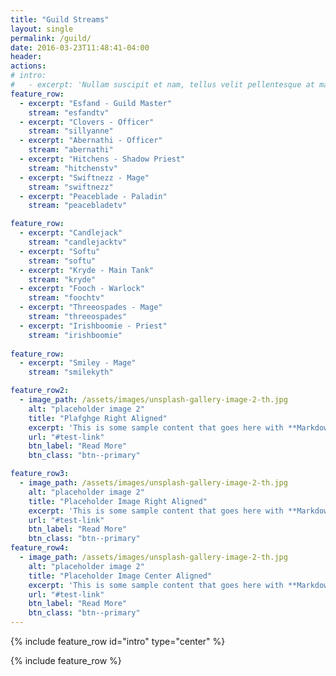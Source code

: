 ```yaml
---
title: "Guild Streams"
layout: single
permalink: /guild/
date: 2016-03-23T11:48:41-04:00
header:
actions:
# intro: 
#   - excerpt: 'Nullam suscipit et nam, tellus velit pellentesque at malesuada, enim eaque. Quis nulla, netus tempor in diam gravida tincidunt, *proin faucibus* voluptate felis id sollicitudin. Centered with `type="center"`'
feature_row:
  - excerpt: "Esfand - Guild Master"
    stream: "esfandtv"
  - excerpt: "Clovers - Officer"
    stream: "sillyanne"
  - excerpt: "Abernathi - Officer"
    stream: "abernathi"
  - excerpt: "Hitchens - Shadow Priest"
    stream: "hitchenstv"
  - excerpt: "Swiftnezz - Mage"
    stream: "swiftnezz"
  - excerpt: "Peaceblade - Paladin"
    stream: "peacebladetv"

feature_row:
  - excerpt: "Candlejack"
    stream: "candlejacktv"
  - excerpt: "Softu"
    stream: "softu"
  - excerpt: "Kryde - Main Tank"
    stream: "kryde"
  - excerpt: "Fooch - Warlock"
    stream: "foochtv"
  - excerpt: "Threeospades - Mage"
    stream: "threeospades"
  - excerpt: "Irishboomie - Priest"
    stream: "irishboomie"
    
feature_row:
  - excerpt: "Smiley - Mage"
    stream: "smilekyth"

feature_row2:
  - image_path: /assets/images/unsplash-gallery-image-2-th.jpg
    alt: "placeholder image 2"
    title: "Plafghge Right Aligned"
    excerpt: 'This is some sample content that goes here with **Markdown** formatting. Right aligned with `type="right"`'
    url: "#test-link"
    btn_label: "Read More"
    btn_class: "btn--primary"

feature_row3:
  - image_path: /assets/images/unsplash-gallery-image-2-th.jpg
    alt: "placeholder image 2"
    title: "Placeholder Image Right Aligned"
    excerpt: 'This is some sample content that goes here with **Markdown** formatting. Right aligned with `type="right"`'
    url: "#test-link"
    btn_label: "Read More"
    btn_class: "btn--primary"
feature_row4:
  - image_path: /assets/images/unsplash-gallery-image-2-th.jpg
    alt: "placeholder image 2"
    title: "Placeholder Image Center Aligned"
    excerpt: 'This is some sample content that goes here with **Markdown** formatting. Centered with `type="center"`'
    url: "#test-link"
    btn_label: "Read More"
    btn_class: "btn--primary"
---
```


{% include feature_row id="intro" type="center" %}

{% include feature_row %}
